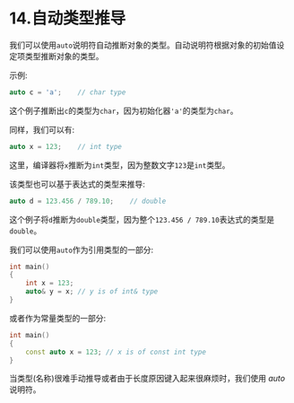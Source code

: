 # 14.自动类型推导

我们可以使用`auto`说明符自动推断对象的类型。自动说明符根据对象的初始值设定项类型推断对象的类型。

示例:

```cpp
auto c = 'a';    // char type

```

这个例子推断出`c`的类型为`char`，因为初始化器`'a'`的类型为`char`。

同样，我们可以有:

```cpp
auto x = 123;    // int type

```

这里，编译器将`x`推断为`int`类型，因为整数文字`123`是`int`类型。

该类型也可以基于表达式的类型来推导:

```cpp
auto d = 123.456 / 789.10;    // double

```

这个例子将`d`推断为`double`类型，因为整个`123.456 / 789.10`表达式的类型是`double`。

我们可以使用`auto`作为引用类型的一部分:

```cpp
int main()
{
    int x = 123;
    auto& y = x; // y is of int& type
}

```

或者作为常量类型的一部分:

```cpp
int main()
{
    const auto x = 123; // x is of const int type
}

```

当类型(名称)很难手动推导或者由于长度原因键入起来很麻烦时，我们使用 *auto* 说明符。